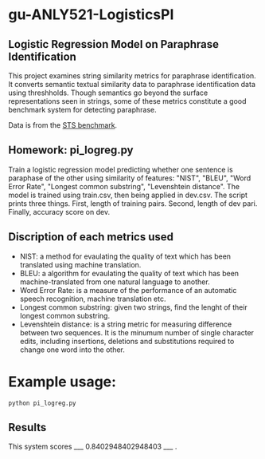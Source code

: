 # gu-ANLY521-LogisticsPI
Logistic Regression Model on Paraphrase Identification
---------------------------------------------------

This project examines string similarity metrics for paraphrase identification. It converts semantic textual similarity data to paraphrase identification data using threshholds. Though semantics go beyond the surface representations seen in strings, some of these metrics constitute a good benchmark system for detecting paraphrase.



Data is from the [STS benchmark](http://ixa2.si.ehu.es/stswiki/index.php/STSbenchmark).

## Homework: pi_logreg.py
Train a logistic regression model predicting whether one sentence is paraphase of the other using similarity of features: "NIST", "BLEU", "Word Error Rate", "Longest common substring", "Levenshtein distance". The model is trained using train.csv, then being applied in dev.csv. The script prints three things. First, length of training pairs. Second, length of dev pari. Finally, accuracy score on dev.

## Discription of each metrics used
* NIST: a method for evaulating the quality of text which has been translated using machine translation.
* BLEU: a algorithm for evaulating the quality of text which has been machine-translated from one natural language to another.
* Word Error Rate: is a measure of the performance of an automatic speech recognition, machine translation etc.
* Longest common substring: given two strings, find the lenght of their longest common substring.
* Levenshtein distance: is a string metric for measuring difference between two sequences. It is the minumum number of single character edits, including insertions, deletions and substitutions required to change one word into the other.


# Example usage:
`python pi_logreg.py`

## Results
This system scores ___ 0.8402948402948403 ___ . 
